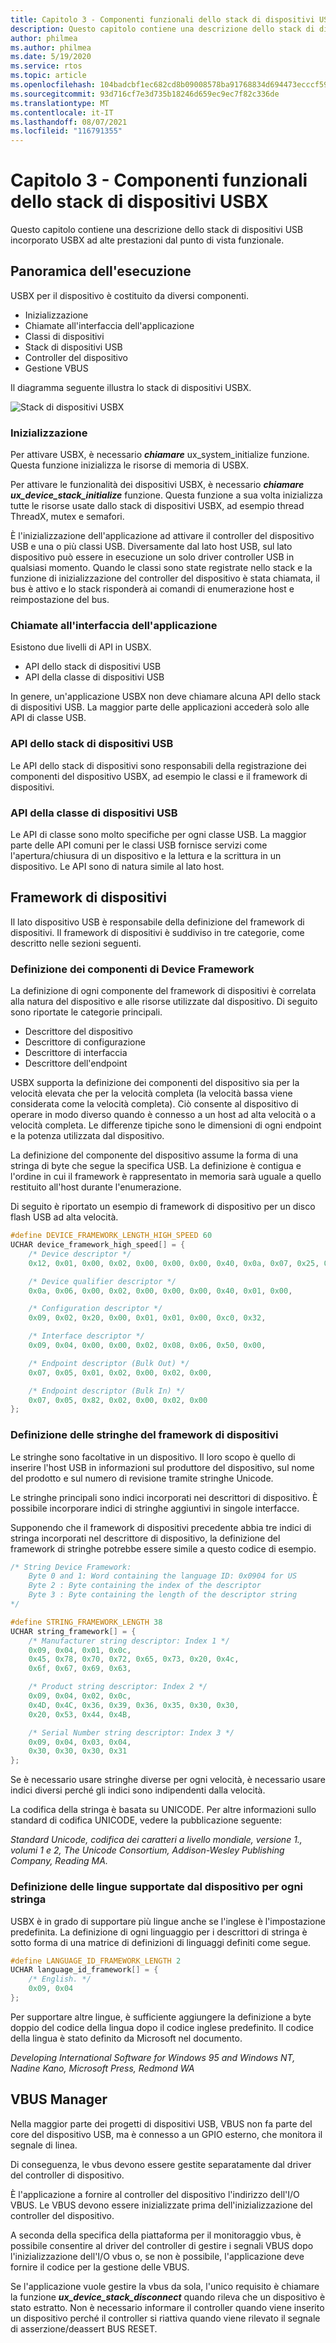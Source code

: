 ```yaml
---
title: Capitolo 3 - Componenti funzionali dello stack di dispositivi USBX
description: Questo capitolo contiene una descrizione dello stack di dispositivi USB incorporato USBX ad alte prestazioni dal punto di vista funzionale.
author: philmea
ms.author: philmea
ms.date: 5/19/2020
ms.service: rtos
ms.topic: article
ms.openlocfilehash: 104badcbf1ec682cd8b09008578ba91768834d694473ecccf59e35637dfd9f3c
ms.sourcegitcommit: 93d716cf7e3d735b18246d659ec9ec7f82c336de
ms.translationtype: MT
ms.contentlocale: it-IT
ms.lasthandoff: 08/07/2021
ms.locfileid: "116791355"
---
```

# <a name="chapter-3---functional-components-of-usbx-device-stack"></a>Capitolo 3 - Componenti funzionali dello stack di dispositivi USBX

Questo capitolo contiene una descrizione dello stack di dispositivi USB incorporato USBX ad alte prestazioni dal punto di vista funzionale.

## <a name="execution-overview"></a>Panoramica dell'esecuzione

USBX per il dispositivo è costituito da diversi componenti.

- Inizializzazione
- Chiamate all'interfaccia dell'applicazione
- Classi di dispositivi
- Stack di dispositivi USB
- Controller del dispositivo
- Gestione VBUS

Il diagramma seguente illustra lo stack di dispositivi USBX.

![Stack di dispositivi USBX](media/usbx-device-stack/usbx-device-stack.png)

### <a name="initialization"></a>Inizializzazione

Per attivare USBX, è necessario ***chiamare*** ux_system_initialize funzione. Questa funzione inizializza le risorse di memoria di USBX.

Per attivare le funzionalità dei dispositivi USBX, è necessario ***chiamare ux_device_stack_initialize*** funzione. Questa funzione a sua volta inizializza tutte le risorse usate dallo stack di dispositivi USBX, ad esempio thread ThreadX, mutex e semafori.

È l'inizializzazione dell'applicazione ad attivare il controller del dispositivo USB e una o più classi USB. Diversamente dal lato host USB, sul lato dispositivo può essere in esecuzione un solo driver controller USB in qualsiasi momento. Quando le classi sono state registrate nello stack e la funzione di inizializzazione del controller del dispositivo è stata chiamata, il bus è attivo e lo stack risponderà ai comandi di enumerazione host e reimpostazione del bus.

### <a name="application-interface-calls"></a>Chiamate all'interfaccia dell'applicazione

Esistono due livelli di API in USBX.

- API dello stack di dispositivi USB
- API della classe di dispositivi USB

In genere, un'applicazione USBX non deve chiamare alcuna API dello stack di dispositivi USB. La maggior parte delle applicazioni accederà solo alle API di classe USB.

### <a name="usb-device-stack-apis"></a>API dello stack di dispositivi USB

Le API dello stack di dispositivi sono responsabili della registrazione dei componenti del dispositivo USBX, ad esempio le classi e il framework di dispositivi.

### <a name="usb-device-class-apis"></a>API della classe di dispositivi USB

Le API di classe sono molto specifiche per ogni classe USB. La maggior parte delle API comuni per le classi USB fornisce servizi come l'apertura/chiusura di un dispositivo e la lettura e la scrittura in un dispositivo. Le API sono di natura simile al lato host.

## <a name="device-framework"></a>Framework di dispositivi

Il lato dispositivo USB è responsabile della definizione del framework di dispositivi. Il framework di dispositivi è suddiviso in tre categorie, come descritto nelle sezioni seguenti.

### <a name="definition-of-the-components-of-the-device-framework"></a>Definizione dei componenti di Device Framework

La definizione di ogni componente del framework di dispositivi è correlata alla natura del dispositivo e alle risorse utilizzate dal dispositivo. Di seguito sono riportate le categorie principali.

- Descrittore del dispositivo
- Descrittore di configurazione
- Descrittore di interfaccia
- Descrittore dell'endpoint

USBX supporta la definizione dei componenti del dispositivo sia per la velocità elevata che per la velocità completa (la velocità bassa viene considerata come la velocità completa). Ciò consente al dispositivo di operare in modo diverso quando è connesso a un host ad alta velocità o a velocità completa. Le differenze tipiche sono le dimensioni di ogni endpoint e la potenza utilizzata dal dispositivo.

La definizione del componente del dispositivo assume la forma di una stringa di byte che segue la specifica USB. La definizione è contigua e l'ordine in cui il framework è rappresentato in memoria sarà uguale a quello restituito all'host durante l'enumerazione.

Di seguito è riportato un esempio di framework di dispositivo per un disco flash USB ad alta velocità.

```c
#define DEVICE_FRAMEWORK_LENGTH_HIGH_SPEED 60
UCHAR device_framework_high_speed[] = {
    /* Device descriptor */
    0x12, 0x01, 0x00, 0x02, 0x00, 0x00, 0x00, 0x40, 0x0a, 0x07, 0x25, 0x40, 0x01, 0x00, 0x01, 0x02, 0x03, 0x01,

    /* Device qualifier descriptor */
    0x0a, 0x06, 0x00, 0x02, 0x00, 0x00, 0x00, 0x40, 0x01, 0x00,

    /* Configuration descriptor */
    0x09, 0x02, 0x20, 0x00, 0x01, 0x01, 0x00, 0xc0, 0x32,

    /* Interface descriptor */
    0x09, 0x04, 0x00, 0x00, 0x02, 0x08, 0x06, 0x50, 0x00,

    /* Endpoint descriptor (Bulk Out) */
    0x07, 0x05, 0x01, 0x02, 0x00, 0x02, 0x00,

    /* Endpoint descriptor (Bulk In) */
    0x07, 0x05, 0x82, 0x02, 0x00, 0x02, 0x00
};
```

### <a name="definition-of-the-strings-of-the-device-framework"></a>Definizione delle stringhe del framework di dispositivi

Le stringhe sono facoltative in un dispositivo. Il loro scopo è quello di inserire l'host USB in informazioni sul produttore del dispositivo, sul nome del prodotto e sul numero di revisione tramite stringhe Unicode.

Le stringhe principali sono indici incorporati nei descrittori di dispositivo. È possibile incorporare indici di stringhe aggiuntivi in singole interfacce.

Supponendo che il framework di dispositivi precedente abbia tre indici di stringa incorporati nel descrittore di dispositivo, la definizione del framework di stringhe potrebbe essere simile a questo codice di esempio.

```c
/* String Device Framework:
    Byte 0 and 1: Word containing the language ID: 0x0904 for US
    Byte 2 : Byte containing the index of the descriptor
    Byte 3 : Byte containing the length of the descriptor string
*/

#define STRING_FRAMEWORK_LENGTH 38
UCHAR string_framework[] = {
    /* Manufacturer string descriptor: Index 1 */
    0x09, 0x04, 0x01, 0x0c,
    0x45, 0x78, 0x70, 0x72, 0x65, 0x73, 0x20, 0x4c,
    0x6f, 0x67, 0x69, 0x63,

    /* Product string descriptor: Index 2 */
    0x09, 0x04, 0x02, 0x0c,
    0x4D, 0x4C, 0x36, 0x39, 0x36, 0x35, 0x30, 0x30,
    0x20, 0x53, 0x44, 0x4B,

    /* Serial Number string descriptor: Index 3 */
    0x09, 0x04, 0x03, 0x04,
    0x30, 0x30, 0x30, 0x31
};
```

Se è necessario usare stringhe diverse per ogni velocità, è necessario usare indici diversi perché gli indici sono indipendenti dalla velocità.

La codifica della stringa è basata su UNICODE. Per altre informazioni sullo standard di codifica UNICODE, vedere la pubblicazione seguente:

*Standard Unicode, codifica dei caratteri a livello mondiale, versione 1., volumi 1 e 2, The Unicode Consortium, Addison-Wesley Publishing Company, Reading MA.*

### <a name="definition-of-the-languages-supported-by-the-device-for-each-string"></a>Definizione delle lingue supportate dal dispositivo per ogni stringa

USBX è in grado di supportare più lingue anche se l'inglese è l'impostazione predefinita. La definizione di ogni linguaggio per i descrittori di stringa è sotto forma di una matrice di definizioni di linguaggi definiti come segue.

```c
#define LANGUAGE_ID_FRAMEWORK_LENGTH 2
UCHAR language_id_framework[] = {
    /* English. */
    0x09, 0x04
};
```

Per supportare altre lingue, è sufficiente aggiungere la definizione a byte doppio del codice della lingua dopo il codice inglese predefinito. Il codice della lingua è stato definito da Microsoft nel documento.

*Developing International Software for Windows 95 and Windows NT, Nadine Kano, Microsoft Press, Redmond WA*

## <a name="vbus-manager"></a>VBUS Manager

Nella maggior parte dei progetti di dispositivi USB, VBUS non fa parte del core del dispositivo USB, ma è connesso a un GPIO esterno, che monitora il segnale di linea.

Di conseguenza, le vbus devono essere gestite separatamente dal driver del controller di dispositivo.

È l'applicazione a fornire al controller del dispositivo l'indirizzo dell'I/O VBUS. Le VBUS devono essere inizializzate prima dell'inizializzazione del controller del dispositivo.

A seconda della specifica della piattaforma per il monitoraggio vbus, è possibile consentire al driver del controller di gestire i segnali VBUS dopo l'inizializzazione dell'I/O vbus o, se non è possibile, l'applicazione deve fornire il codice per la gestione delle VBUS.

Se l'applicazione vuole gestire la vbus da sola, l'unico requisito è chiamare la funzione ***ux_device_stack_disconnect*** quando rileva che un dispositivo è stato estratto. Non è necessario informare il controller quando viene inserito un dispositivo perché il controller si riattiva quando viene rilevato il segnale di asserzione/deassert BUS RESET.

